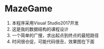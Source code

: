 # MazeGame

1. 本程序采用Visual Studio2017开发
2. 这是我的数据结构的课程设计
3. 一个简单的广搜，求出起点到终点的最短路径
4. 时间很仓促，可能代码很丑，效果图在下面

